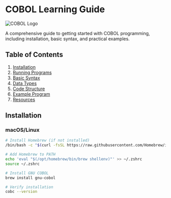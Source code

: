 # COBOL Learning Guide

![COBOL Logo](https://upload.wikimedia.org/wikipedia/commons/thumb/6/68/Cobol_logo.svg/1200px-Cobol_logo.svg.png)

A comprehensive guide to getting started with COBOL programming, including installation, basic syntax, and practical examples.

## Table of Contents
1. [Installation](#installation)
2. [Running Programs](#running-programs)
3. [Basic Syntax](#basic-syntax)
4. [Data Types](#data-types)
5. [Code Structure](#code-structure)
6. [Example Program](#example-program)
7. [Resources](#resources)

## Installation <a name="installation"></a>

### macOS/Linux
```bash
# Install Homebrew (if not installed)
/bin/bash -c "$(curl -fsSL https://raw.githubusercontent.com/Homebrew/install/HEAD/install.sh)"

# Add Homebrew to PATH
echo 'eval "$(/opt/homebrew/bin/brew shellenv)"' >> ~/.zshrc
source ~/.zshrc

# Install GNU COBOL
brew install gnu-cobol

# Verify installation
cobc --version
